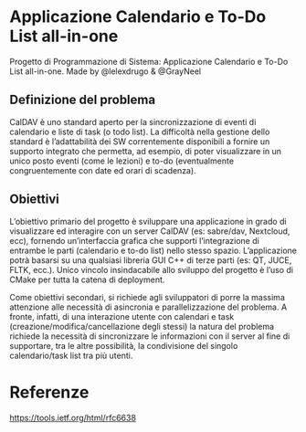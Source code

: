 # Applicazione Calendario e To-Do List all-in-one
Progetto di Programmazione di Sistema: Applicazione Calendario e To-Do List all-in-one. Made by @lelexdrugo &amp; @GrayNeel

## Definizione del problema
CalDAV è uno standard aperto per la sincronizzazione di eventi di calendario e liste di task (o todo
list). La difficoltà nella gestione dello standard è l’adattabilità dei SW correntemente disponibili
a fornire un supporto integrato che permetta, ad esempio, di poter visualizzare in un unico posto
eventi (come le lezioni) e to-do (eventualmente congruentemente con date ed orari di scadenza).

## Obiettivi
L’obiettivo primario del progetto è sviluppare una applicazione in grado di visualizzare ed interagire
con un server CalDAV (es: sabre/dav, Nextcloud, ecc), fornendo un’interfaccia grafica che
supporti l’integrazione di entrambe le parti (calendario e to-do list) nello stesso spazio. L’applicazione
potrà basarsi su una qualsiasi libreria GUI C++ di terze parti (es: QT, JUCE, FLTK, ecc.).
Unico vincolo insindacabile allo sviluppo del progetto è l’uso di CMake per tutta la catena di deployment.  

Come obiettivi secondari, si richiede agli sviluppatori di porre la massima attenzione alle necessità
di asincronia e parallelizzazione del problema. A fronte, infatti, di una interazione utente con calendari
e task (creazione/modifica/cancellazione degli stessi) la natura del problema richiede la
necessità di sincronizzare le informazioni con il server al fine di supportare, tra le altre possibilità,
la condivisione del singolo calendario/task list tra più utenti.

# Referenze
https://tools.ietf.org/html/rfc6638
